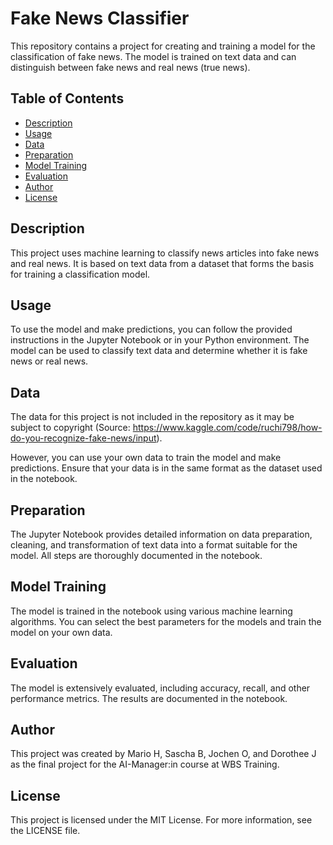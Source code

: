 # Fake News Classifier

This repository contains a project for creating and training a model for the classification of fake news. The model is trained on text data and can distinguish between fake news and real news (true news).

## Table of Contents

- [Description](#description)
- [Usage](#usage)
- [Data](#data)
- [Preparation](#preparation)
- [Model Training](#model-training)
- [Evaluation](#evaluation)
- [Author](#author)
- [License](#license)

## Description

This project uses machine learning to classify news articles into fake news and real news. It is based on text data from a dataset that forms the basis for training a classification model.

## Usage

To use the model and make predictions, you can follow the provided instructions in the Jupyter Notebook or in your Python environment. The model can be used to classify text data and determine whether it is fake news or real news.

## Data

The data for this project is not included in the repository as it may be subject to copyright (Source: https://www.kaggle.com/code/ruchi798/how-do-you-recognize-fake-news/input).

However, you can use your own data to train the model and make predictions. Ensure that your data is in the same format as the dataset used in the notebook.

## Preparation

The Jupyter Notebook provides detailed information on data preparation, cleaning, and transformation of text data into a format suitable for the model. All steps are thoroughly documented in the notebook.

## Model Training

The model is trained in the notebook using various machine learning algorithms. You can select the best parameters for the models and train the model on your own data.

## Evaluation

The model is extensively evaluated, including accuracy, recall, and other performance metrics. The results are documented in the notebook.

## Author

This project was created by Mario H, Sascha B, Jochen O, and Dorothee J as the final project for the AI-Manager:in course at WBS Training.

## License

This project is licensed under the MIT License. For more information, see the LICENSE file.
